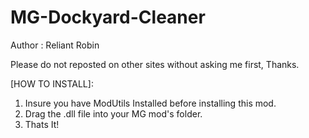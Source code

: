 # MG-Dockyard-Cleaner
Author : Reliant Robin

Please do not reposted on other sites without asking me first, Thanks.

[HOW TO INSTALL]:
1. Insure you have ModUtils Installed before installing this mod.
2. Drag the .dll file into your MG mod's folder.
3. Thats It!
